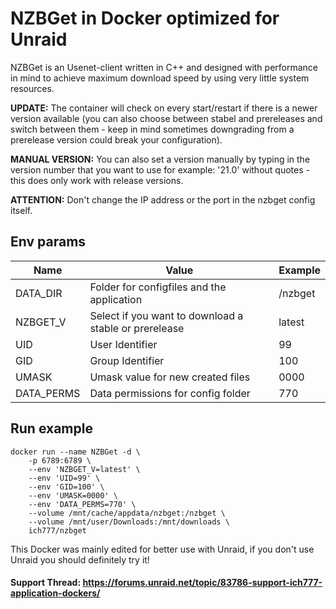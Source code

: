 # NZBGet in Docker optimized for Unraid
NZBGet is an Usenet-client written in C++ and designed with performance in mind to achieve maximum download speed by using very little system resources.

**UPDATE:** The container will check on every start/restart if there is a newer version available (you can also choose between stabel and prereleases and switch between them - keep in mind sometimes downgrading from a prerelease version could break your configuration).

**MANUAL VERSION:** You can also set a version manually by typing in the version number that you want to use for example: '21.0' without quotes - this does only work with release versions.

**ATTENTION:** Don't change the IP address or the port in the nzbget config itself.

## Env params
| Name | Value | Example |
| --- | --- | --- |
| DATA_DIR | Folder for configfiles and the application | /nzbget |
| NZBGET_V | Select if you want to download a stable or prerelease | latest |
| UID | User Identifier | 99 |
| GID | Group Identifier | 100 |
| UMASK | Umask value for new created files | 0000 |
| DATA_PERMS | Data permissions for config folder | 770 |

## Run example
```
docker run --name NZBGet -d \
	-p 6789:6789 \
	--env 'NZBGET_V=latest' \
	--env 'UID=99' \
	--env 'GID=100' \
	--env 'UMASK=0000' \
	--env 'DATA_PERMS=770' \
	--volume /mnt/cache/appdata/nzbget:/nzbget \
	--volume /mnt/user/Downloads:/mnt/downloads \
	ich777/nzbget
```

This Docker was mainly edited for better use with Unraid, if you don't use Unraid you should definitely try it!
 
#### Support Thread: https://forums.unraid.net/topic/83786-support-ich777-application-dockers/